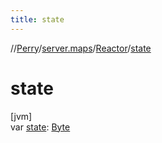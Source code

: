 ```yaml
---
title: state
---
```

//[Perry](../../../index.html)/[server.maps](../index.html)/[Reactor](index.html)/[state](state.html)



# state



[jvm]\
var [state](state.html): [Byte](https://kotlinlang.org/api/latest/jvm/stdlib/kotlin/-byte/index.html)




